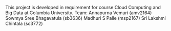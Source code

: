 This project is developed in requirement for course Cloud Computing and Big Data at Columbia University. 
Team: Annapurna Vemuri (amv2164)
Sowmya Sree Bhagavatula (sb3636)
Madhuri S Palle (msp2167)
Sri Lakshmi Chintala (sc3772)
